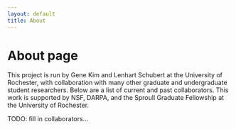 ```yaml
---
layout: default
title: About
---
```

# About page

This project is run by Gene Kim and Lenhart Schubert at the University of Rochester, with collaboration with many other graduate and undergraduate student researchers.  Below are a list of current and past collaborators.  This work is supported by NSF, DARPA, and the Sproull Graduate Fellowship at the University of Rochester.

TODO: fill in collaborators...

